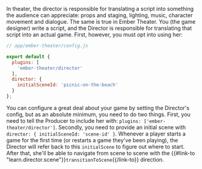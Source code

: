 In theater, the director is responsible for translating a script into something the audience can appreciate: props and staging, lighting, music, character movement and dialogue. The same is true in Ember Theater. You (the game designer) write a script, and the Director is responsible for translating that script into an actual game. First, however, you must opt into using her:

```js
// app/ember-theater/config.js

export default {
  plugins: [
    'ember-theater/director'
  ],
  director: {
    initialSceneId: 'picnic-on-the-beach'
  }
};
```

You can configure a great deal about your game by setting the Director's config, but as an absolute minimum, you need to do two things. First, you need to tell the Producer to include her with: `plugins: ['ember-theater/director']`. Secondly, you need to provide an initial scene with `director: { initialSceneId: 'scene-id' }`. Whenever a player starts a game for the first time (or restarts a game they've been playing), the Director will refer back to this `initialScene` to figure out where to start. After that, she'll be able to navigate from scene to scene with the {{#link-to "learn.director.scene"}}`transitionToScene`{{/link-to}} direction.
